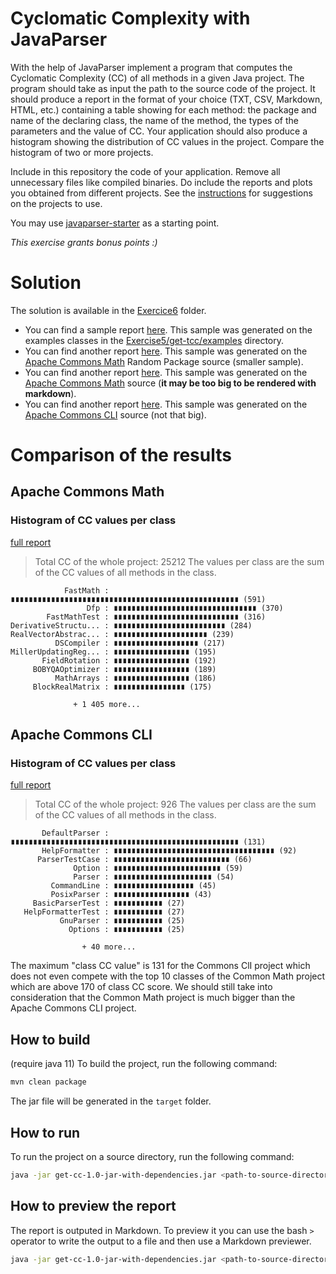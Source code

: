 # Cyclomatic Complexity with JavaParser

With the help of JavaParser implement a program that computes the Cyclomatic Complexity (CC) of all methods in a given Java project. The program should take as input the path to the source code of the project. It should produce a report in the format of your choice (TXT, CSV, Markdown, HTML, etc.) containing a table showing for each method: the package and name of the declaring class, the name of the method, the types of the parameters and the value of CC.
Your application should also produce a histogram showing the distribution of CC values in the project. Compare the histogram of two or more projects.


Include in this repository the code of your application. Remove all unnecessary files like compiled binaries. Do include the reports and plots you obtained from different projects. See the [instructions](../sujet.md) for suggestions on the projects to use.

You may use [javaparser-starter](../code/javaparser-starter) as a starting point.

*This exercise grants bonus points :)*


# Solution



The solution is available in the [Exercice6](/code/Exercise6/) folder.

- You can find a sample report [here](/code/Exercise6/report.md). This sample was generated on the examples classes in the [Exercise5/get-tcc/examples](/code/Exercise5/get-tcc/examples/) directory.
- You can find another report [here](/code/Exercise6/common-math-random-report.md). This sample was generated on the [Apache Commons Math](https://github.com/apache/commons-math) Random Package source (smaller sample).
- You can find another report [here](/code/Exercise6/common-math-report.md). This sample was generated on the [Apache Commons Math](https://github.com/apache/commons-math) source (**it may be too big to be rendered with markdown**).
- You can find another report [here](/code/Exercise6/commons-cli-master-report.md). This sample was generated on the [Apache Commons CLI](https://github.com/apache/commons-cli) source (not that big).

# Comparison of the results

## Apache Commons Math

### Histogram of CC values per class

[full report](/code/Exercise6/common-math-report.md)

> Total CC of the whole project: 25212
The values per class are the sum of the CC values of all methods in the class.
```
            FastMath : ∎∎∎∎∎∎∎∎∎∎∎∎∎∎∎∎∎∎∎∎∎∎∎∎∎∎∎∎∎∎∎∎∎∎∎∎∎∎∎∎∎∎∎∎∎∎∎∎∎∎∎ (591)
                 Dfp : ∎∎∎∎∎∎∎∎∎∎∎∎∎∎∎∎∎∎∎∎∎∎∎∎∎∎∎∎∎∎∎∎ (370)
        FastMathTest : ∎∎∎∎∎∎∎∎∎∎∎∎∎∎∎∎∎∎∎∎∎∎∎∎∎∎∎∎ (316)
DerivativeStructu... : ∎∎∎∎∎∎∎∎∎∎∎∎∎∎∎∎∎∎∎∎∎∎∎∎∎ (284)
RealVectorAbstrac... : ∎∎∎∎∎∎∎∎∎∎∎∎∎∎∎∎∎∎∎∎∎ (239)
          DSCompiler : ∎∎∎∎∎∎∎∎∎∎∎∎∎∎∎∎∎∎∎ (217)
MillerUpdatingReg... : ∎∎∎∎∎∎∎∎∎∎∎∎∎∎∎∎∎ (195)
       FieldRotation : ∎∎∎∎∎∎∎∎∎∎∎∎∎∎∎∎∎ (192)
     BOBYQAOptimizer : ∎∎∎∎∎∎∎∎∎∎∎∎∎∎∎∎∎ (189)
          MathArrays : ∎∎∎∎∎∎∎∎∎∎∎∎∎∎∎∎∎ (186)
     BlockRealMatrix : ∎∎∎∎∎∎∎∎∎∎∎∎∎∎∎∎ (175)

              + 1 405 more...
```

## Apache Commons CLI

### Histogram of CC values per class

[full report](/code/Exercise6/commons-cli-master-report.md)
> Total CC of the whole project: 926
The values per class are the sum of the CC values of all methods in the class.
```
       DefaultParser : ∎∎∎∎∎∎∎∎∎∎∎∎∎∎∎∎∎∎∎∎∎∎∎∎∎∎∎∎∎∎∎∎∎∎∎∎∎∎∎∎∎∎∎∎∎∎∎∎∎∎∎ (131)
       HelpFormatter : ∎∎∎∎∎∎∎∎∎∎∎∎∎∎∎∎∎∎∎∎∎∎∎∎∎∎∎∎∎∎∎∎∎∎∎∎ (92)
      ParserTestCase : ∎∎∎∎∎∎∎∎∎∎∎∎∎∎∎∎∎∎∎∎∎∎∎∎∎∎ (66)
              Option : ∎∎∎∎∎∎∎∎∎∎∎∎∎∎∎∎∎∎∎∎∎∎∎∎ (59)
              Parser : ∎∎∎∎∎∎∎∎∎∎∎∎∎∎∎∎∎∎∎∎∎∎ (54)
         CommandLine : ∎∎∎∎∎∎∎∎∎∎∎∎∎∎∎∎∎∎ (45)
         PosixParser : ∎∎∎∎∎∎∎∎∎∎∎∎∎∎∎∎∎ (43)
     BasicParserTest : ∎∎∎∎∎∎∎∎∎∎∎ (27)
   HelpFormatterTest : ∎∎∎∎∎∎∎∎∎∎∎ (27)
           GnuParser : ∎∎∎∎∎∎∎∎∎∎∎ (25)
             Options : ∎∎∎∎∎∎∎∎∎∎∎ (25)

                + 40 more...
```

The maximum "class CC value" is 131 for the Commons ClI project which does not even compete with the top 10 classes of the Common Math project which are above 170 of class CC score. We should still take into consideration that the Common Math project is much bigger than the Apache Commons CLI project.

## How to build 

(require java 11)
To build the project, run the following command:

```bash
mvn clean package
```

The jar file will be generated in the `target` folder.

## How to run

To run the project on a source directory, run the following command:

```bash
java -jar get-cc-1.0-jar-with-dependencies.jar <path-to-source-directory>
```

## How to preview the report

The report is outputed in Markdown. To preview it you can use the bash `>` operator to write the output to a file and then use a Markdown previewer.

```bash
java -jar get-cc-1.0-jar-with-dependencies.jar <path-to-source-directory> > report.md
```